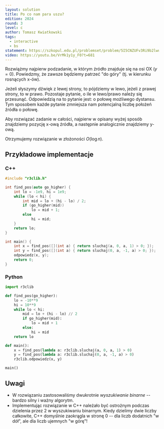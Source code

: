 ```yaml
---
layout: solution
title: Po co nam para uszu?
edition: 2024
round: 3
level: c
author: Tomasz Kwiatkowski
tags:
  - interactive
  - bs
statement: https://szkopul.edu.pl/problemset/problem/5I5CNZUFv3Ri9b2lwuPpiBw-/site/
video: https://youtu.be/VrMk1y1y_F0?t=681
---
```


Rozwiążmy najpierw podzadanie, w którym źródło znajduje się na osi OX ($y=0$).
Powiedzmy, że zawsze będziemy patrzeć "do góry" (tj. w kierunku rosnących x-ów).

Jeżeli słyszymy dźwięk z lewej strony, to pójdziemy w lewo, jeżeli z prawej strony, to w prawo.
Pozostaje pytanie, o ile w lewo/prawo należy się przesunąć.
Odpowiedzią na to pytanie jest: o połowę możliwego dystansu.
Tym sposobem każde pytanie zmniejsza nam potencjalną liczbę położeń źródła o połowę.

Aby rozwiązać zadanie w całości, najpierw w opisany wyżej sposób znajdziemy
pozycję x-ową źródła, a następnie analogicznie znajdziemy y-ową.

Otrzymujemy rozwiązanie w złożoności $O(\log{n})$.

## Przykładowe implementacje

### C++

```cpp
#include "r3clib.h"

int find_pos(auto go_higher) {
    int lo = -1e9, hi = 1e9;
    while (lo < hi) {
        int mid = lo + (hi - lo) / 2;
        if (go_higher(mid))
            lo = mid + 1;
        else
            hi = mid;
    }
    return lo;
}

int main() {
    int x = find_pos([](int a) { return sluchaj(a, 0, a, 1) > 0; });
    int y = find_pos([](int a) { return sluchaj(0, a, -1, a) > 0; });
    odpowiedz(x, y);
    return 0;
}
```

### Python
```py
import r3clib

def find_pos(go_higher):
    lo = -10**9
    hi = 10**9
    while lo < hi:
        mid = lo + (hi - lo) // 2
        if go_higher(mid):
            lo = mid + 1
        else:
            hi = mid
    return lo

def main():
    x = find_pos(lambda a: r3clib.sluchaj(a, 0, a, 1) > 0)
    y = find_pos(lambda a: r3clib.sluchaj(0, a, -1, a) > 0)
    r3clib.odpowiedz(x, y)

main()
```

## Uwagi

- W rozwiązaniu zastosowaliśmy dwukrotnie *wyszukiwanie binarne* -- bardzo silny i ważny algorytm.
- Implementując rozwiązanie w C++ należało być ostrożnym podczas dzielenia przez $2$ w wyszukiwaniu binarnym. Kiedy dzielimy dwie liczby całkowite, C++ domyślnie zaokrągla w stronę $0$ -- dla liczb dodatnich "w dół", ale dla liczb ujemnych "w górę"!
